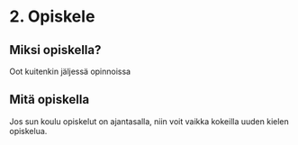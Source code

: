 # 2. Opiskele
## Miksi opiskella?
Oot kuitenkin jäljessä opinnoissa

## Mitä opiskella
Jos sun koulu opiskelut on ajantasalla, niin voit vaikka
kokeilla uuden kielen opiskelua.
